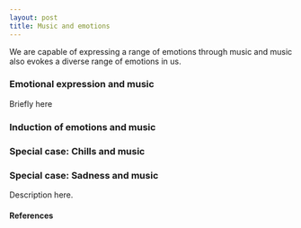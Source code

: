 ```yaml
---
layout: post
title: Music and emotions
---
```


We are capable of expressing a range of emotions through music and music also evokes a diverse range of emotions in us.

### Emotional expression and music

Briefly here

### Induction of emotions and music


### Special case: Chills and music


### Special case: Sadness and music

Description here.

<script src="https://bibbase.org/show?bib=https%3A%2F%2Ftuomaseerola.github.io%2FEerola.bib&commas=true&jsonp=0&filter=keyword:Sadness&folding=0&theme=simple&hidemenu=true&limit=5"></script>

#### References

